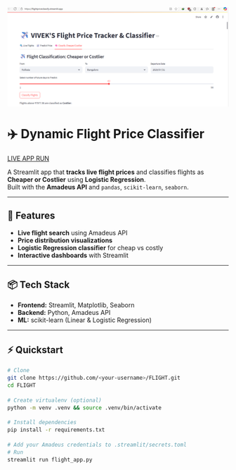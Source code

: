 ![Banner](DOCS/fl.png)
# ✈️ Dynamic Flight Price Classifier

[LIVE APP RUN](https://flightpriceclassify.streamlit.app/)

A Streamlit app that **tracks live flight prices** and classifies flights as **Cheaper or Costlier** using **Logistic Regression**.  
Built with the **Amadeus API** and `pandas`, `scikit-learn`, `seaborn`.

---

## 🚀 Features
- **Live flight search** using Amadeus API  
- **Price distribution visualizations**   
- **Logistic Regression classifier** for cheap vs costly  
- **Interactive dashboards** with Streamlit  

---

## 📦 Tech Stack
- **Frontend:** Streamlit, Matplotlib, Seaborn  
- **Backend:** Python, Amadeus API  
- **ML:** scikit-learn (Linear & Logistic Regression)  

---

## ⚡ Quickstart
```bash
# Clone
git clone https://github.com/<your-username>/FLIGHT.git
cd FLIGHT

# Create virtualenv (optional)
python -m venv .venv && source .venv/bin/activate

# Install dependencies
pip install -r requirements.txt

# Add your Amadeus credentials to .streamlit/secrets.toml
# Run
streamlit run flight_app.py
